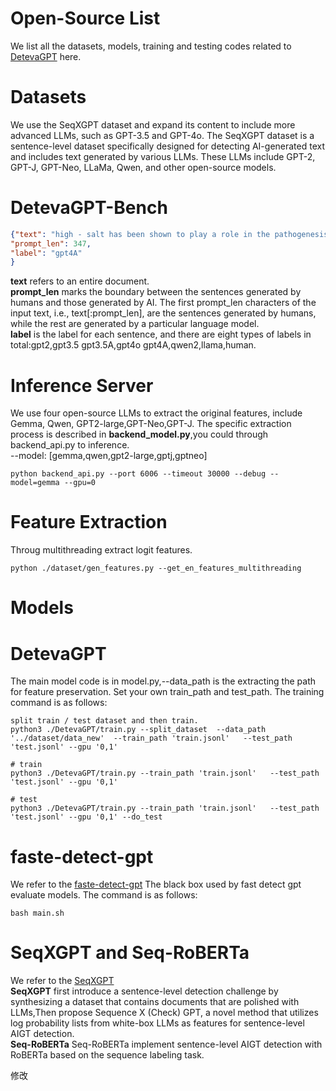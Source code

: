 # Open-Source List
We list all the datasets, models, training and testing codes related to [DetevaGPT](https://github.com/caseware66/DetevaGPT/tree/master/DetevaGPT/dataset/DetevaGPT-Bench/data) here.
# Datasets
We use the SeqXGPT dataset and expand its content to include more advanced LLMs, such as GPT-3.5 and GPT-4o. The SeqXGPT dataset is a sentence-level dataset specifically designed for detecting AI-generated text and includes text generated by various LLMs. These LLMs include GPT-2, GPT-J, GPT-Neo, LLaMa, Qwen, and other open-source models.
# DetevaGPT-Bench
```json
{"text": "high - salt has been shown to play a role in the pathogenesis of autoimmune disease . in this study , we investigated the effect of high - salt on the production of inflammatory mediators by arpe-19 cells and the possible mechanisms involved . arpe-19 cells were cultured with lps in dmem to which extra nacl had been added ( 20  mm and 40  mm ) .  High salt intake has been linked to the development of autoimmune diseases. In our study, we explored how high salt levels affect the production of inflammatory mediators in ARPE-19 cells and delved into the possible underlying mechanisms. We cultured ARPE-19 cells with LPS in DMEM, adding extra NaCl at concentrations of 20 mM and 40 mM.\n\nThe cells were incubated for 24 hours, after which we collected the supernatants and used ELISA to detect inflammatory cytokines. We also performed an MTT assay to check cell viability, ensuring that any observed effects weren't due to cytotoxicity.\n\nOur findings indicated that higher salt conditions significantly boosted the production of pro-inflammatory cytokines like IL-6 and TNF-\u03b1 in a dose-dependent manner. Additionally, we noticed an upregulation in the NF-\u03baB signaling pathway, suggesting it may play a role in the inflammatory response triggered by high salt.\n\nTo understand the mechanisms further, we conducted a Western blot analysis to observe the expression levels of key proteins in the NF-\u03baB pathway. We discovered that high salt conditions caused increased phosphorylation of I\u03baB\u03b1, indicating activation of NF-\u03baB.\n\nIn conclusion, our study suggests that high salt levels can heighten inflammatory responses in ARPE-19 cells through the activation of the NF-\u03baB signaling pathway. These insights shed light on how a high salt diet might contribute to the development of autoimmune diseases.",  
"prompt_len": 347,  
"label": "gpt4A"  
}
```
**text** refers to an entire document.  
**prompt_len** marks the boundary between the sentences generated by humans and those generated by AI. The first prompt_len characters of the input text, i.e., text[:prompt_len], are the sentences generated by humans, while the rest are generated by a particular language model.  
**label** is the label for each sentence, and there are eight types of labels in total:gpt2,gpt3.5 gpt3.5A,gpt4o gpt4A,qwen2,llama,human.  

# Inference Server
We use four open-source LLMs to extract the original features, include Gemma, Qwen, GPT2-large,GPT-Neo,GPT-J. The specific extraction process is described in **backend_model.py**,you could through backend_api.py to inference.  
--model: [gemma,qwen,gpt2-large,gptj,gptneo]
```plaintext
python backend_api.py --port 6006 --timeout 30000 --debug --model=gemma --gpu=0
```
# Feature Extraction 
Throug multithreading extract logit features.
```plaintext
python ./dataset/gen_features.py --get_en_features_multithreading
```
# Models
# DetevaGPT
The main model code is in model.py,--data_path is the extracting the path for feature preservation. Set your own train_path and test_path. The training command is as follows:
```plaintext
split train / test dataset and then train.
python3 ./DetevaGPT/train.py --split_dataset  --data_path '../dataset/data_new'  --train_path 'train.jsonl'   --test_path 'test.jsonl' --gpu '0,1'

# train
python3 ./DetevaGPT/train.py --train_path 'train.jsonl'   --test_path 'test.jsonl' --gpu '0,1'

# test
python3 ./DetevaGPT/train.py --train_path 'train.jsonl'   --test_path 'test.jsonl' --gpu '0,1' --do_test
```
# faste-detect-gpt
We refer to the [faste-detect-gpt](https://github.com/baoguangsheng/fast-detect-gpt) The black box used by fast detect gpt evaluate models.
The command is as follows:
```plaintext
bash main.sh
```
# SeqXGPT and Seq-RoBERTa
We refer to the [SeqXGPT](https://github.com/Jihuai-wpy/SeqXGPT)   
**SeqXGPT** first introduce a sentence-level detection challenge by synthesizing a dataset that contains documents that are polished with LLMs,Then  propose Sequence X (Check) GPT, a novel method that utilizes log probability lists from white-box LLMs as features for sentence-level AIGT detection.  
**Seq-RoBERTa** Seq-RoBERTa implement sentence-level AIGT detection with RoBERTa based on the sequence labeling task.   

修改
